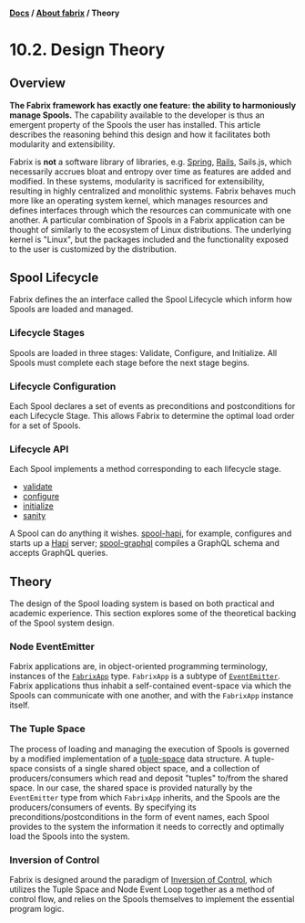 #### [Docs](../index.md) / [About fabrix](./index.md) / Theory

# 10.2. Design Theory

## Overview

**The Fabrix framework has exactly one feature: the ability to harmoniously manage Spools.** The capability available to the developer is thus an emergent property of the Spools the user has installed. This article describes the reasoning behind this design and how it facilitates both modularity and extensibility.

Fabrix is **not** a software library of libraries, e.g. [Spring](https://en.wikipedia.org/wiki/Spring_Framework), [Rails](https://en.wikipedia.org/wiki/Ruby_on_Rails), Sails.js, which necessarily accrues bloat and entropy over time as features are added and modified. In these systems, modularity is sacrificed for extensibility, resulting in highly centralized and monolithic systems. Fabrix behaves much more like an operating system kernel, which manages resources and defines interfaces through which the resources can communicate with one another. A particular combination of Spools in a Fabrix application can be thought of similarly to the ecosystem of Linux distributions. The underlying kernel is "Linux", but the packages included and the functionality exposed to the user is customized by the distribution.

## Spool Lifecycle

Fabrix defines the an interface called the Spool Lifecycle which inform how Spools are loaded and managed.

### Lifecycle Stages

Spools are loaded in three stages: Validate, Configure, and Initialize. All Spools must complete each stage before the next stage begins.

### Lifecycle Configuration

Each Spool declares a set of events as preconditions and postconditions for each Lifecycle Stage. This allows Fabrix to determine the optimal load order for a set of Spools. 

### Lifecycle API

Each Spool implements a method corresponding to each lifecycle stage.
- [validate](https://github.com/fabrix-app/spool#validate)
- [configure](https://github.com/fabrix-app/spool#configure-1)
- [initialize](https://github.com/fabrix-app/spool#initialize)
- [sanity](https://github.com/fabrix-app/spool#sanity)

A Spool can do anything it wishes. [spool-hapi](https://github.com/fabrix-app/spool-hapi), for example, configures and starts up a [Hapi](https://hapijs.com/) server; [spool-graphql](https://github.com/langateam/spool-graphql) compiles a GraphQL schema and accepts GraphQL queries.

## Theory

The design of the Spool loading system is based on both practical and academic experience. This section explores some of the theoretical backing of the Spool system design. 

### Node EventEmitter

Fabrix applications are, in object-oriented programming terminology, instances of the [`FabrixApp`](https://github.com/fabrix-app/fabrix/blob/master/index.js#L11) type. `FabrixApp` is a subtype of [`EventEmitter`](https://nodejs.org/api/events.html#events_class_eventemitter). Fabrix applications thus inhabit a self-contained event-space via which the Spools can communicate with one another, and with the `FabrixApp` instance itself.

### The Tuple Space

The process of loading and managing the execution of Spools is governed by a modified implementation of a [tuple-space](https://en.wikipedia.org/wiki/Tuple_space) data structure. A tuple-space consists of a single shared object space, and a collection of producers/consumers which read and deposit "tuples" to/from the shared space. In our case, the shared space is provided naturally by the `EventEmitter` type from which `FabrixApp` inherits, and the Spools are the producers/consumers of events. By specifying its preconditions/postconditions in the form of event names, each Spool provides to the system the information it needs to correctly and optimally load the Spools into the system.

### Inversion of Control

Fabrix is designed around the paradigm of [Inversion of Control](https://en.wikipedia.org/wiki/Inversion_of_control), which utilizes the Tuple Space and Node Event Loop together as a method of control flow, and relies on the Spools themselves to implement the essential program logic.
